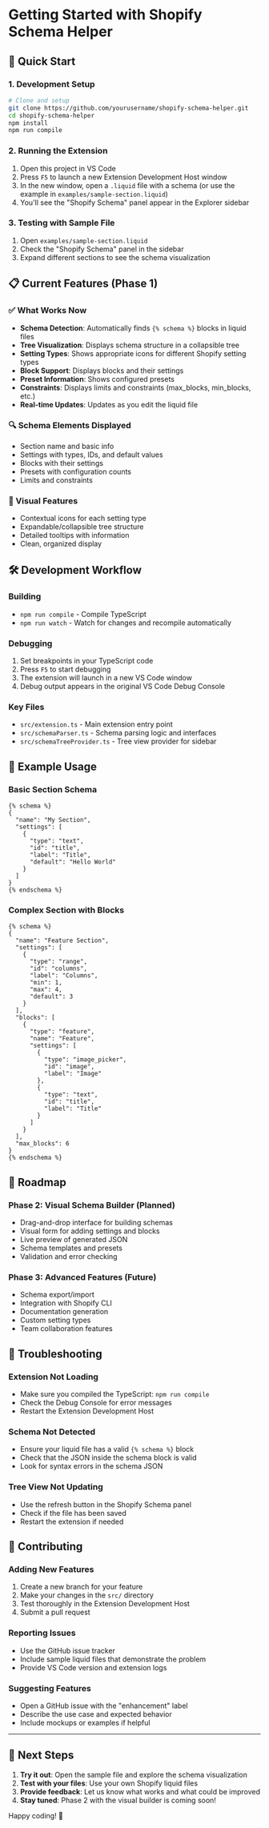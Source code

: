 # Getting Started with Shopify Schema Helper

## 🚀 Quick Start

### 1. Development Setup
```bash
# Clone and setup
git clone https://github.com/yourusername/shopify-schema-helper.git
cd shopify-schema-helper
npm install
npm run compile
```

### 2. Running the Extension
1. Open this project in VS Code
2. Press `F5` to launch a new Extension Development Host window
3. In the new window, open a `.liquid` file with a schema (or use the example in `examples/sample-section.liquid`)
4. You'll see the "Shopify Schema" panel appear in the Explorer sidebar

### 3. Testing with Sample File
1. Open `examples/sample-section.liquid`
2. Check the "Shopify Schema" panel in the sidebar
3. Expand different sections to see the schema visualization

## 📋 Current Features (Phase 1)

### ✅ What Works Now
- **Schema Detection**: Automatically finds `{% schema %}` blocks in liquid files
- **Tree Visualization**: Displays schema structure in a collapsible tree
- **Setting Types**: Shows appropriate icons for different Shopify setting types
- **Block Support**: Displays blocks and their settings
- **Preset Information**: Shows configured presets
- **Constraints**: Displays limits and constraints (max_blocks, min_blocks, etc.)
- **Real-time Updates**: Updates as you edit the liquid file

### 🔍 Schema Elements Displayed
- Section name and basic info
- Settings with types, IDs, and default values
- Blocks with their settings
- Presets with configuration counts
- Limits and constraints

### 🎨 Visual Features
- Contextual icons for each setting type
- Expandable/collapsible tree structure
- Detailed tooltips with information
- Clean, organized display

## 🛠️ Development Workflow

### Building
- `npm run compile` - Compile TypeScript
- `npm run watch` - Watch for changes and recompile automatically

### Debugging
1. Set breakpoints in your TypeScript code
2. Press `F5` to start debugging
3. The extension will launch in a new VS Code window
4. Debug output appears in the original VS Code Debug Console

### Key Files
- `src/extension.ts` - Main extension entry point
- `src/schemaParser.ts` - Schema parsing logic and interfaces
- `src/schemaTreeProvider.ts` - Tree view provider for sidebar

## 📝 Example Usage

### Basic Section Schema
```liquid
{% schema %}
{
  "name": "My Section",
  "settings": [
    {
      "type": "text",
      "id": "title",
      "label": "Title",
      "default": "Hello World"
    }
  ]
}
{% endschema %}
```

### Complex Section with Blocks
```liquid
{% schema %}
{
  "name": "Feature Section",
  "settings": [
    {
      "type": "range",
      "id": "columns",
      "label": "Columns",
      "min": 1,
      "max": 4,
      "default": 3
    }
  ],
  "blocks": [
    {
      "type": "feature",
      "name": "Feature",
      "settings": [
        {
          "type": "image_picker",
          "id": "image",
          "label": "Image"
        },
        {
          "type": "text",
          "id": "title",
          "label": "Title"
        }
      ]
    }
  ],
  "max_blocks": 6
}
{% endschema %}
```

## 🔮 Roadmap

### Phase 2: Visual Schema Builder (Planned)
- Drag-and-drop interface for building schemas
- Visual form for adding settings and blocks
- Live preview of generated JSON
- Schema templates and presets
- Validation and error checking

### Phase 3: Advanced Features (Future)
- Schema export/import
- Integration with Shopify CLI
- Documentation generation
- Custom setting types
- Team collaboration features

## 🐛 Troubleshooting

### Extension Not Loading
- Make sure you compiled the TypeScript: `npm run compile`
- Check the Debug Console for error messages
- Restart the Extension Development Host

### Schema Not Detected
- Ensure your liquid file has a valid `{% schema %}` block
- Check that the JSON inside the schema block is valid
- Look for syntax errors in the schema JSON

### Tree View Not Updating
- Use the refresh button in the Shopify Schema panel
- Check if the file has been saved
- Restart the extension if needed

## 🤝 Contributing

### Adding New Features
1. Create a new branch for your feature
2. Make your changes in the `src/` directory
3. Test thoroughly in the Extension Development Host
4. Submit a pull request

### Reporting Issues
- Use the GitHub issue tracker
- Include sample liquid files that demonstrate the problem
- Provide VS Code version and extension logs

### Suggesting Features
- Open a GitHub issue with the "enhancement" label
- Describe the use case and expected behavior
- Include mockups or examples if helpful

---

## 🎯 Next Steps

1. **Try it out**: Open the sample file and explore the schema visualization
2. **Test with your files**: Use your own Shopify liquid files
3. **Provide feedback**: Let us know what works and what could be improved
4. **Stay tuned**: Phase 2 with the visual builder is coming soon!

Happy coding! 🎉 